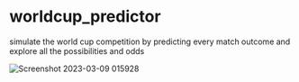 # worldcup_predictor
simulate the world cup competition by predicting every match outcome and explore all the possibilities and odds 

![Screenshot 2023-03-09 015928](https://user-images.githubusercontent.com/74506295/224869946-105dd5f4-5061-4634-bd46-a013ec9cdfef.png)
